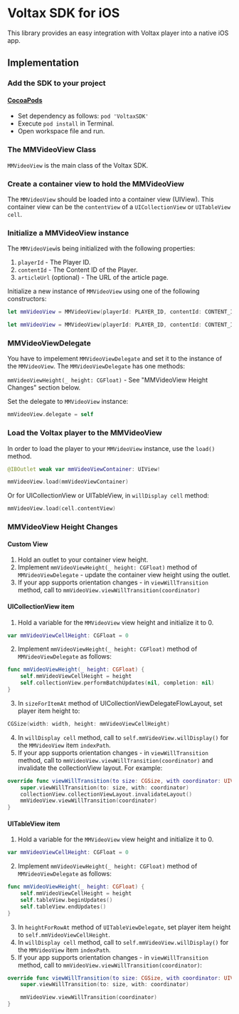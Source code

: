 # Voltax SDK for iOS

This library provides an easy integration with Voltax player into a native iOS app.

## Implementation

### Add the SDK to your project

#### [CocoaPods](https://cocoapods.org/)

* Set dependency as follows: `pod 'VoltaxSDK'`
* Execute `pod install` in Terminal.
* Open workspace file and run.

### The MMVideoView Class

`MMVideoView` is the main class of the Voltax SDK.

### Create a container view to hold the MMVideoView

The `MMVideoView` should be loaded into a container view (UIView). This container view can be the `contentView` of a `UICollectionView` or `UITableView` `cell`.

### Initialize a MMVideoView instance

The `MMVideoView`is being initialized with the following properties:

1. `playerId` - The Player ID.
2. `contentId` - The Content ID of the Player.
3. `articleUrl` (optional) - The URL of the article page.

Initialize a new instance of `MMVideoView` using one of the following constructors:

```Swift
let mmVideoView = MMVideoView(playerId: PLAYER_ID, contentId: CONTENT_ID)
```

```Swift
let mmVideoView = MMVideoView(playerId: PLAYER_ID, contentId: CONTENT_ID, articleUrl: ARTICLE_URL)
```

### MMVideoViewDelegate

You have to impelement `MMVideoViewDelegate` and set it to the instance of the `MMVideoView`.
The `MMVideoViewDelegate` has one methods:

`mmVideoViewHeight(_ height: CGFloat)` - See "MMVideoView Height Changes" section below.

Set the delegate to `MMVideoView` instance:

```Swift
mmVideoView.delegate = self
```

### Load the Voltax player to the MMVideoView

In order to load the player to your `MMVideoView` instance, use the `load()` method.

```Swift
@IBOutlet weak var mmVideoViewContainer: UIView!

mmVideoView.load(mmVideoViewContainer)
```

Or for UICollectionView or UITableView, in `willDisplay cell` method:

```Swift
mmVideoView.load(cell.contentView)
```

### MMVideoView Height Changes

#### Custom View

1. Hold an outlet to your container view height.
2. Implement `mmVideoViewHeight(_ height: CGFloat)` method of `MMVideoViewDelegate` - update the container view height using the outlet.
3. If your app supports orientation changes - in `viewWillTransition` method, call to `mmVideoView.viewWillTransition(coordinator)`

#### UICollectionView item

1. Hold a variable for the `MMVideoView` view height and initialize it to 0.
```Swift
var mmVideoViewCellHeight: CGFloat = 0
```
2. Implement `mmVideoViewHeight(_ height: CGFloat)` method of `MMVideoViewDelegate` as follows:
```Swift
func mmVideoViewHeight(_ height: CGFloat) {
    self.mmVideoViewCellHeight = height
    self.collectionView.performBatchUpdates(nil, completion: nil)
}
```
3. In `sizeForItemAt` method of UICollectionViewDelegateFlowLayout, set player item height to:
```Swift
CGSize(width: width, height: mmVideoViewCellHeight)
```
4. In `willDisplay cell` method, call to `self.mmVideoView.willDisplay()` for the `MMVideoView` item `indexPath`.
5. If your app supports orientation changes - in `viewWillTransition` method, call to `mmVideoView.viewWillTransition(coordinator)` and invalidate the collectionView layout. For example:
```Swift
override func viewWillTransition(to size: CGSize, with coordinator: UIViewControllerTransitionCoordinator) {
    super.viewWillTransition(to: size, with: coordinator)
    collectionView.collectionViewLayout.invalidateLayout()
    mmVideoView.viewWillTransition(coordinator)
}
```

#### UITableView item

1. Hold a variable for the `MMVideoView` view height and initialize it to 0.
```Swift
var mmVideoViewCellHeight: CGFloat = 0
```
2. Implement `mmVideoViewHeight(_ height: CGFloat)` method of `MMVideoViewDelegate` as follows:
```Swift
func mmVideoViewHeight(_ height: CGFloat) {
    self.mmVideoViewCellHeight = height
    self.tableView.beginUpdates()
    self.tableView.endUpdates()
}
```
3. In `heightForRowAt` method of `UITableViewDelegate`, set player item height to `self.mmVideoViewCellHeight`.
4. In `willDisplay cell` method, call to `self.mmVideoView.willDisplay()` for the `MMVideoView` item `indexPath`.
5. If your app supports orientation changes - in `viewWillTransition` method, call to `mmVideoView.viewWillTransition(coordinator)`:
```Swift
override func viewWillTransition(to size: CGSize, with coordinator: UIViewControllerTransitionCoordinator) {
    super.viewWillTransition(to: size, with: coordinator)

    mmVideoView.viewWillTransition(coordinator)
}
```
